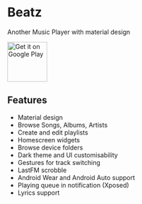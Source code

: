 # Beatz
Another Music Player with material design

<a href='https://play.google.com/store/apps/details?id=com.crinoidtechnologies.beatz'><img alt='Get it on Google Play' src='https://play.google.com/intl/en_us/badges/images/generic/en_badge_web_generic.png' height=90px/></a>

## Features
- Material design
- Browse Songs, Albums, Artists
- Create and edit playlists
- Homescreen widgets
- Browse device folders
- Dark theme and UI customisability
- Gestures for track switching
- LastFM scrobble
- Android Wear and Android Auto support
- Playing queue in notification (Xposed)
- Lyrics support

